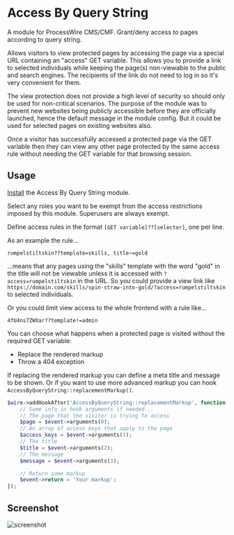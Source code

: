 # Access By Query String

A module for ProcessWire CMS/CMF. Grant/deny access to pages according to query string.

Allows visitors to view protected pages by accessing the page via a special URL containing an "access" GET variable. This allows you to provide a link to selected individuals while keeping the page(s) non-viewable to the public and search engines. The recipients of the link do not need to log in so it's very convenient for them.

The view protection does not provide a high level of security so should only be used for non-critical scenarios. The purpose of the module was to prevent new websites being publicly accessible before they are officially launched, hence the default message in the module config. But it could be used for selected pages on existing websites also.

Once a visitor has successfully accessed a protected page via the GET variable then they can view any other page protected by the same access rule without needing the GET variable for that browsing session.

## Usage

[Install](http://modules.processwire.com/install-uninstall/) the Access By Query String module.

Select any roles you want to be exempt from the access restrictions imposed by this module. Superusers are always exempt.

Define access rules in the format `[GET variable]??[selector]`, one per line.

As an example the rule...

```
rumpelstiltskin??template=skills, title~=gold
```

...means that any pages using the "skills" template with the word "gold" in the title will not be viewable unless it is accessed with `?access=rumpelstiltskin` in the URL. So you could provide a view link like `https://domain.com/skills/spin-straw-into-gold/?access=rumpelstiltskin` to selected individuals.

Or you could limit view access to the whole frontend with a rule like...

```
4fU4ns7ZWXar??template!=admin
```

You can choose what happens when a protected page is visited without the required GET variable:

* Replace the rendered markup
* Throw a 404 exception

If replacing the rendered markup you can define a meta title and message to be shown. Or if you want to use more advanced markup you can hook `AccessByQueryString::replacementMarkup()`.

```php
$wire->addHookAfter('AccessByQueryString::replacementMarkup', function(HookEvent $event) {
    // Some info in hook arguments if needed...
    // The page that the visitor is trying to access
    $page = $event->arguments(0);
    // An array of access keys that apply to the page
    $access_keys = $event->arguments(1);
    // The title
    $title = $event->arguments(2);
    // The message
    $message = $event->arguments(3);

    // Return some markup
    $event->return = 'Your markup';
});
```

## Screenshot

![screenshot](https://user-images.githubusercontent.com/1538852/55222567-1d6d5f80-5271-11e9-93f5-d0badf04c3d2.png)
